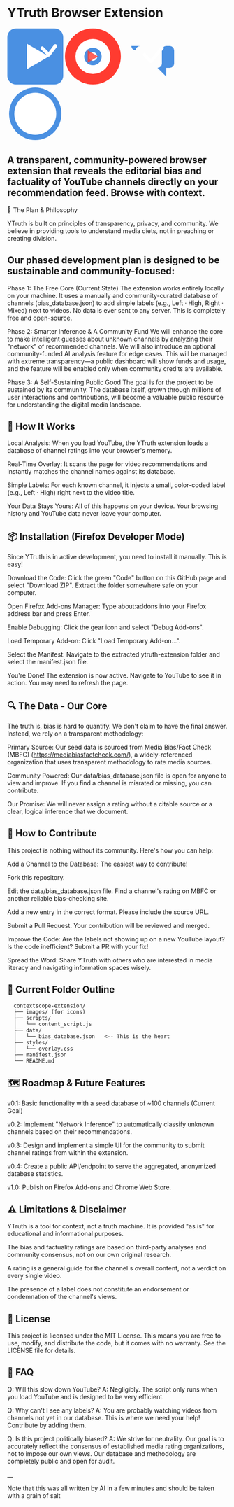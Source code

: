 # YTruth Browser Extension

<svg width="128" height="128" viewBox="0 0 128 128" xmlns="http://www.w.w3.org/2000/svg">
  <rect width="128" height="128" rx="20" fill="#4A90E2"/>
  <!-- The play button body becomes a checkmark stem -->
  <path d="M45 35 L45 93 L95 64 L45 35 Z" fill="white"/>
  <!-- The checkmark flag -->
  <path d="M80 45 L95 60 L110 40" stroke="white" stroke-width="8" stroke-linecap="round" stroke-linejoin="round" fill="none"/>
</svg>

<svg width="128" height="128" viewBox="0 0 128 128" xmlns="http://www.w3.org/2000/svg">
  <rect width="128" height="128" rx="64" fill="#FF3B30"/>
  <circle cx="64" cy="64" r="40" fill="white"/>
  <!-- Iris -->
  <circle cx="64" cy="64" r="20" fill="#4A90E2"/>
  <!-- Pupil -->
  <circle cx="64" cy="64" r="10" fill="white"/>
  <!-- Play Button "Highlight" -->
  <path d="M52 50 L52 78 L76 64 L52 50 Z" fill="#FF3B30" fill-opacity="0.8"/>
</svg>

<svg width="128" height="128" viewBox="0 0 128 128" xmlns="http://www.w3.org/2000/svg">
  <!-- Speech Bubble -->
  <path d="M20 40 A10 10 0 0 0 30 50 L30 80 A10 10 0 0 0 40 90 L80 90 A10 10 0 0 0 90 80 L90 50 A10 10 0 0 1 100 40 L108 40 A10 10 0 0 1 118 50 L118 80 A10 10 0 0 1 108 90 L100 90 L100 110 L80 90 L40 90 A10 10 0 0 1 30 80 L30 50 A10 10 0 0 1 40 40 Z" fill="#4A90E2"/>
  <!-- Checkmark inside -->
  <path d="M50 60 L65 75 L90 45" stroke="white" stroke-width="8" stroke-linecap="round" stroke-linejoin="round" fill="none"/>
</svg>


<svg width="128" height="128" viewBox="0 0 128 128" xmlns="http://www.w3.org/2000/svg">
  <!-- Background Circle -->
  <circle cx="64" cy="64" r="60" fill="#4A90E2"/>
  
  <!-- Central White Circle (creates a soft halo effect) -->
  <circle cx="64" cy="64" r="48" fill="white"/>
  
  <!-- Main Chi Rho Symbol in Blue -->
  <path d="M 52 40 L 52 88 L 76 88 L 76 40 L 52 40 Z" fill="#4A90E2"/> <!-- The Rho (P) stem -->
  <path d="M 40 52 L 88 52 L 88 76 L 40 76 L 40 52 Z" fill="#4A90E2"/> <!-- The Chi (X) crossbar -->
  
  <!-- Play Button "Arrowhead" superimposed in White -->
  <path d="M 58 50 L 58 78 L 78 64 L 58 50 Z" fill="white"/>
</svg>


## A transparent, community-powered browser extension that reveals the editorial bias and factuality of YouTube channels directly on your recommendation feed. Browse with context.
🧭 The Plan & Philosophy

YTruth is built on principles of transparency, privacy, and community. We believe in providing tools to understand media diets, not in preaching or creating division.

## Our phased development plan is designed to be sustainable and community-focused:

Phase 1: The Free Core (Current State)
    The extension works entirely locally on your machine. It uses a manually and community-curated database of channels (bias_database.json) to add simple labels (e.g., Left · High, Right · Mixed) next to videos. No data is ever sent to any server. This is completely free and open-source.

Phase 2: Smarter Inference & A Community Fund
    We will enhance the core to make intelligent guesses about unknown channels by analyzing their "network" of recommended channels. We will also introduce an optional community-funded AI analysis feature for edge cases. This will be managed with extreme transparency—a public dashboard will show funds and usage, and the feature will be enabled only when community credits are available.

Phase 3: A Self-Sustaining Public Good
    The goal is for the project to be sustained by its community. The database itself, grown through millions of user interactions and contributions, will become a valuable public resource for understanding the digital media landscape.

## 🚀 How It Works

Local Analysis: When you load YouTube, the YTruth extension loads a database of channel ratings into your browser's memory.

Real-Time Overlay: It scans the page for video recommendations and instantly matches the channel names against its database.

Simple Labels: For each known channel, it injects a small, color-coded label (e.g., Left · High) right next to the video title.

Your Data Stays Yours: All of this happens on your device. Your browsing history and YouTube data never leave your computer.

## 📦 Installation (Firefox Developer Mode)

Since YTruth is in active development, you need to install it manually. This is easy!

Download the Code: Click the green "Code" button on this GitHub page and select "Download ZIP". Extract the folder somewhere safe on your computer.

Open Firefox Add-ons Manager: Type about:addons into your Firefox address bar and press Enter.

Enable Debugging: Click the gear icon and select "Debug Add-ons".

Load Temporary Add-on: Click "Load Temporary Add-on...".

Select the Manifest: Navigate to the extracted ytruth-extension folder and select the manifest.json file.

You're Done! The extension is now active. Navigate to YouTube to see it in action. You may need to refresh the page.

## 🔍 The Data - Our Core

The truth is, bias is hard to quantify. We don't claim to have the final answer. Instead, we rely on a transparent methodology:

Primary Source: Our seed data is sourced from Media Bias/Fact Check (MBFC) (https://mediabiasfactcheck.com/), a widely-referenced organization that uses transparent methodology to rate media sources.

Community Powered: Our data/bias_database.json file is open for anyone to view and improve. If you find a channel is misrated or missing, you can contribute.

Our Promise: We will never assign a rating without a citable source or a clear, logical inference that we document.

## 🤝 How to Contribute

This project is nothing without its community. Here's how you can help:

Add a Channel to the Database: The easiest way to contribute!

Fork this repository.

Edit the data/bias_database.json file. Find a channel's rating on MBFC or another reliable bias-checking site.

Add a new entry in the correct format. Please include the source URL.

Submit a Pull Request. Your contribution will be reviewed and merged.

Improve the Code: Are the labels not showing up on a new YouTube layout? Is the code inefficient? Submit a PR with your fix!

Spread the Word: Share YTruth with others who are interested in media literacy and navigating information spaces wisely.


## 🤝 Current Folder Outline

      contextscope-extension/
      ├── images/ (for icons)
      ├── scripts/
      │   └── content_script.js
      ├── data/
      │   └── bias_database.json   <-- This is the heart
      ├── styles/
      │   └── overlay.css
      ├── manifest.json
      └── README.md


## 🗺️ Roadmap & Future Features

v0.1: Basic functionality with a seed database of ~100 channels (Current Goal)

v0.2: Implement "Network Inference" to automatically classify unknown channels based on their recommendations.

v0.3: Design and implement a simple UI for the community to submit channel ratings from within the extension.

v0.4: Create a public API/endpoint to serve the aggregated, anonymized database statistics.

v1.0: Publish on Firefox Add-ons and Chrome Web Store.

## ⚠️ Limitations & Disclaimer

YTruth is a tool for context, not a truth machine. It is provided "as is" for educational and informational purposes.

The bias and factuality ratings are based on third-party analyses and community consensus, not on our own original research.

A rating is a general guide for the channel's overall content, not a verdict on every single video.

The presence of a label does not constitute an endorsement or condemnation of the channel's views.

## 📜 License

This project is licensed under the MIT License. This means you are free to use, modify, and distribute the code, but it comes with no warranty. See the LICENSE file for details.

## 🙋 FAQ

Q: Will this slow down YouTube?
A: Negligibly. The script only runs when you load YouTube and is designed to be very efficient.

Q: Why can't I see any labels?
A: You are probably watching videos from channels not yet in our database. This is where we need your help! Contribute by adding them.

Q: Is this project politically biased?
A: We strive for neutrality. Our goal is to accurately reflect the consensus of established media rating organizations, not to impose our own views. Our database and methodology are completely public and open for audit.


__ 

Note that this was all written by AI in a few minutes and should be taken with a grain of salt
